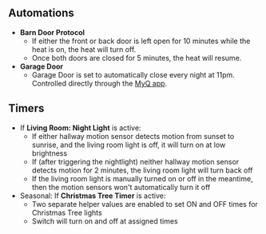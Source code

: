 ## Automations
- **Barn Door Protocol**
    - If either the front or back door is left open for 10 minutes while the heat is on, the heat will turn off.
    - Once both doors are closed for 5 minutes, the heat will resume.
- **Garage Door**
   - Garage Door is set to automatically close every night at 11pm. Controlled directly through the [MyQ app](https://www.myq.com/app).

## Timers
- If **Living Room: Night Light** is active:
    - If either hallway motion sensor detects motion from sunset to sunrise, and the living room light is off, it will turn on at low brightness
    - If (after triggering the nightlight) neither hallway motion sensor detects motion for 2 minutes, the living room light will turn back off
    - If the living room light is manually turned on or off in the meantime, then the motion sensors won't automatically turn it off
- Seasonal: If **Christmas Tree Timer** is active:
    - Two separate helper values are enabled to set ON and OFF times for Christmas Tree lights
    - Switch will turn on and off at assigned times
